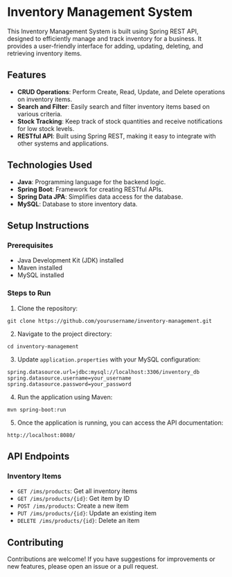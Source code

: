 <!DOCTYPE html>
<html lang="en">
<body>
    <h1>Inventory Management System</h1>
    <p>This Inventory Management System is built using Spring REST API, designed to efficiently manage and track inventory for a business. It provides a user-friendly interface for adding, updating, deleting, and retrieving inventory items.</p>
    <h2>Features</h2>
    <ul>
        <li><strong>CRUD Operations</strong>: Perform Create, Read, Update, and Delete operations on inventory items.</li>
        <li><strong>Search and Filter</strong>: Easily search and filter inventory items based on various criteria.</li>
        <li><strong>Stock Tracking</strong>: Keep track of stock quantities and receive notifications for low stock levels.</li>
        <li><strong>RESTful API</strong>: Built using Spring REST, making it easy to integrate with other systems and applications.</li>
    </ul>
    <h2>Technologies Used</h2>
    <ul>
        <li><strong>Java</strong>: Programming language for the backend logic.</li>
        <li><strong>Spring Boot</strong>: Framework for creating RESTful APIs.</li>
        <li><strong>Spring Data JPA</strong>: Simplifies data access for the database.</li>
        <li><strong>MySQL</strong>: Database to store inventory data.</li>
    </ul>
    <h2>Setup Instructions</h2>
    <h3>Prerequisites</h3>
    <ul>
        <li>Java Development Kit (JDK) installed</li>
        <li>Maven installed</li>
        <li>MySQL installed</li>
    </ul>
    <h3>Steps to Run</h3>
    <ol>
        <li>Clone the repository:</li>
    </ol>
    <pre><code>git clone https://github.com/yourusername/inventory-management.git</code></pre>
    <ol start="2">
        <li>Navigate to the project directory:</li>
    </ol>
    <pre><code>cd inventory-management</code></pre>
    <ol start="3">
        <li>Update <code>application.properties</code> with your MySQL configuration:</li>
    </ol>
    <pre><code>spring.datasource.url=jdbc:mysql://localhost:3306/inventory_db
spring.datasource.username=your_username
spring.datasource.password=your_password</code></pre>
    <ol start="4">
        <li>Run the application using Maven:</li>
    </ol>
    <pre><code>mvn spring-boot:run</code></pre>
    <ol start="5">
        <li>Once the application is running, you can access the API documentation:</li>
    </ol>
    <pre><code>http://localhost:8080/</code></pre>
    <h2>API Endpoints</h2>
    <h3>Inventory Items</h3>
    <ul>
        <li><code>GET /ims/products</code>: Get all inventory items</li>
        <li><code>GET /ims/products/{id}</code>: Get item by ID</li>
        <li><code>POST /ims/products</code>: Create a new item</li>
        <li><code>PUT /ims/products/{id}</code>: Update an existing item</li>
        <li><code>DELETE /ims/products/{id}</code>: Delete an item</li>
    </ul>
    <h2>Contributing</h2>
    <p>Contributions are welcome! If you have suggestions for improvements or new features, please open an issue or a pull request.</p>
</body>
</html>
